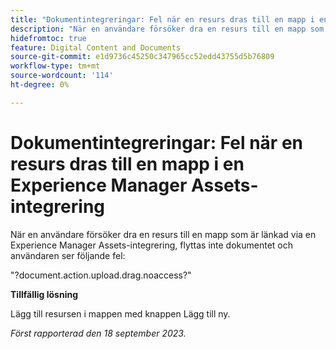 ```yaml
---
title: "Dokumentintegreringar: Fel när en resurs dras till en mapp i en Experience Manager Assets-integrering"
description: "När en användare försöker dra en resurs till en mapp som är länkad via en Experience Manager Assets-integrering, flyttas inte dokumentet och användaren ser följande fel."
hidefromtoc: true
feature: Digital Content and Documents
source-git-commit: e1d9736c45250c347965cc52edd43755d5b76809
workflow-type: tm+mt
source-wordcount: '114'
ht-degree: 0%

---
```



# Dokumentintegreringar: Fel när en resurs dras till en mapp i en Experience Manager Assets-integrering

När en användare försöker dra en resurs till en mapp som är länkad via en Experience Manager Assets-integrering, flyttas inte dokumentet och användaren ser följande fel:

&quot;?document.action.upload.drag.noaccess?&quot;

**Tillfällig lösning**

Lägg till resursen i mappen med knappen Lägg till ny.

_Först rapporterad den 18 september 2023._
